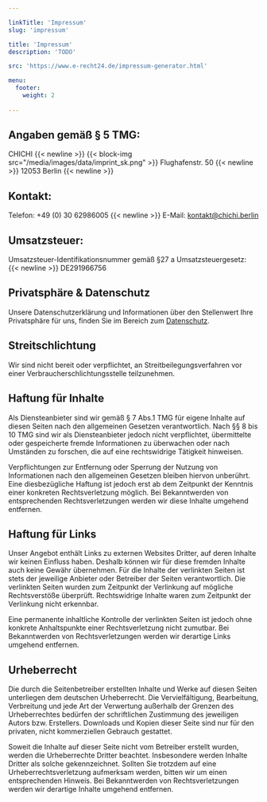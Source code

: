 ```yaml
---

linkTitle: 'Impressum'
slug: 'impressum'

title: 'Impressum' 
description: 'TODO'

src: 'https://www.e-recht24.de/impressum-generator.html'

menu:
  footer:
    weight: 2
    
---
```



## Angaben gemäß § 5 TMG:

CHICHI              {{< newline >}}
{{< block-img src="/media/images/data/imprint_sk.png" >}} 
Flughafenstr. 50    {{< newline >}}
12053 Berlin        {{< newline >}}


## Kontakt:
Telefon: +49 (0) 30 62986005 {{< newline >}}
E-Mail: kontakt@chichi.berlin


## Umsatzsteuer:

Umsatzsteuer-Identifikationsnummer gemäß §27 a Umsatzsteuergesetz: {{< newline >}} 
DE291966756


## Privatsphäre & Datenschutz

Unsere Datenschutzerklärung und Informationen über den Stellenwert Ihre Privatsphäre für uns, finden 
Sie im Bereich zum [Datenschutz](/datenschutzerklaerung "Datenschutzerklärung"). 


## Streitschlichtung

Wir sind nicht bereit oder verpflichtet, an Streitbeilegungsverfahren vor einer 
Verbraucherschlichtungsstelle teilzunehmen.


## Haftung für Inhalte
Als Diensteanbieter sind wir gemäß § 7 Abs.1 TMG für eigene Inhalte auf diesen Seiten nach den 
allgemeinen Gesetzen verantwortlich. Nach §§ 8 bis 10 TMG sind wir als Diensteanbieter jedoch nicht 
verpflichtet, übermittelte oder gespeicherte fremde Informationen zu überwachen oder nach Umständen 
zu forschen, die auf eine rechtswidrige Tätigkeit hinweisen.

Verpflichtungen zur Entfernung oder Sperrung der Nutzung von Informationen nach den allgemeinen 
Gesetzen bleiben hiervon unberührt. Eine diesbezügliche Haftung ist jedoch erst ab dem Zeitpunkt der
Kenntnis einer konkreten Rechtsverletzung möglich. Bei Bekanntwerden von entsprechenden 
Rechtsverletzungen werden wir diese Inhalte umgehend entfernen.


## Haftung für Links

Unser Angebot enthält Links zu externen Websites Dritter, auf deren Inhalte wir keinen Einfluss 
haben. Deshalb können wir für diese fremden Inhalte auch keine Gewähr übernehmen. Für die Inhalte 
der verlinkten Seiten ist stets der jeweilige Anbieter oder Betreiber der Seiten verantwortlich. Die 
verlinkten Seiten wurden zum Zeitpunkt der Verlinkung auf mögliche Rechtsverstöße überprüft. 
Rechtswidrige Inhalte waren zum Zeitpunkt der Verlinkung nicht erkennbar.

Eine permanente inhaltliche Kontrolle der verlinkten Seiten ist jedoch ohne konkrete Anhaltspunkte 
einer Rechtsverletzung nicht zumutbar. Bei Bekanntwerden von Rechtsverletzungen werden wir derartige 
Links umgehend entfernen.


## Urheberrecht

Die durch die Seitenbetreiber erstellten Inhalte und Werke auf diesen Seiten unterliegen dem 
deutschen Urheberrecht. Die Vervielfältigung, Bearbeitung, Verbreitung und jede Art der Verwertung 
außerhalb der Grenzen des Urheberrechtes bedürfen der schriftlichen Zustimmung des jeweiligen Autors 
bzw. Erstellers. Downloads und Kopien dieser Seite sind nur für den privaten, nicht kommerziellen 
Gebrauch gestattet.

Soweit die Inhalte auf dieser Seite nicht vom Betreiber erstellt wurden, werden die Urheberrechte 
Dritter beachtet. Insbesondere werden Inhalte Dritter als solche gekennzeichnet. Sollten Sie 
trotzdem auf eine Urheberrechtsverletzung aufmerksam werden, bitten wir um einen entsprechenden 
Hinweis. Bei Bekanntwerden von Rechtsverletzungen werden wir derartige Inhalte umgehend entfernen.    
 
